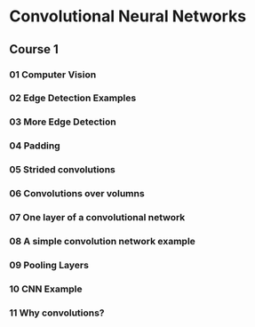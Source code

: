 # Convolutional Neural Networks

## Course 1

### 01 Computer Vision

### 02 Edge Detection Examples

### 03 More Edge Detection

### 04 Padding

### 05 Strided convolutions

### 06 Convolutions over volumns

### 07 One layer of  a convolutional network

### 08 A simple convolution network example

### 09 Pooling Layers

### 10 CNN Example

### 11 Why convolutions?

